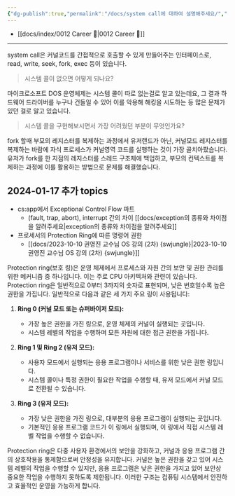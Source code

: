 ```yaml
---
{"dg-publish":true,"permalink":"/docs/system call에 대하여 설명해주세요/","title":"system call에 대하여 설명해주세요"}
---
```


- [[docs/index/0012 Career 💼\|0012 Career 💼]]
---
system call은 커널코드를 간접적으로 호출할 수 있게 만들어주는 인터페이스로, read, write, seek, fork, exec 등이 있습니다.

> 시스템 콜이 없으면 어떻게 되나요?

마이크로소프트 DOS 운영체제는 시스템 콜이 따로 없는걸로 알고 있는데요, 그 결과 하드웨어 드라이버를 누구나 건들일 수 있어 이를 악용해 해킹을 시도하는 등 많은 문제가 있던 걸로 알고 있습니다.

> 시스템 콜을 구현해보시면서 가장 어려웠던 부분이 무엇인가요?

fork 할때 부모의 레지스터를 복제하는 과정에서 유저랜드가 아닌, 커널모드 레지스터를 복제하는 바람에 자식 프로세스가 커널영역 코드를 실행하는 것이 가장 골치아팠습니다. 유저가 fork를 한 지점의 레지스터를 스레드 구조체에 백업하고, 부모의 컨텍스트를 복제하는 과정에 이를 활용하는 방법으로 문제를 해결했습니다.

## 2024-01-17 추가 topics

- cs:app에서 Exceptional Control Flow 파트
    - (fault, trap, abort), interrupt 간의 차이 [[docs/exception의 종류와 차이점을 알려주세요\|exception의 종류와 차이점을 알려주세요]]
- 프로세서의 Protection Ring에 따른 명령어 권한
	- [[docs/2023-10-10 권영진 교수님 OS 강의 (2차) {swjungle}\|2023-10-10 권영진 교수님 OS 강의 (2차) {swjungle}]]

Protection ring(보호 링)은 운영 체제에서 프로세스와 자원 간의 보안 및 권한 관리를 위한 메커니즘 중 하나입니다. 이는 주로 CPU 아키텍처와 관련이 있습니다. Protection ring은 일반적으로 0부터 3까지의 숫자로 표현되며, 낮은 번호일수록 높은 권한을 가집니다. 일반적으로 다음과 같은 세 가지 주요 링이 사용됩니다:

1. **Ring 0 (커널 모드 또는 슈퍼바이저 모드):**
    
    - 가장 높은 권한을 가진 링으로, 운영 체제의 커널이 실행되는 곳입니다.
    - 시스템 레벨의 작업을 수행하며 모든 자원에 대한 접근 권한을 가집니다.
    

2. **Ring 1 및 Ring 2 (유저 모드):**
    
    - 사용자 모드에서 실행되는 응용 프로그램이나 서비스를 위한 낮은 권한 링입니다.
    - 시스템 콜이나 특정 권한이 필요한 작업을 수행할 때, 유저 모드에서 커널 모드로 전환될 수 있습니다.
    

3. **Ring 3 (유저 모드):**
    
    - 가장 낮은 권한을 가진 링으로, 대부분의 응용 프로그램이 실행되는 곳입니다.
    - 기본적인 응용 프로그램 코드가 이 링에서 실행되며, 이 링에서 직접 시스템 레벨 작업을 수행할 수 없습니다.
    

Protection ring은 다중 사용자 환경에서의 보안을 강화하고, 커널과 응용 프로그램 간의 상호작용을 통제함으로써 안정성을 유지합니다. 커널은 높은 권한을 갖고 있어 시스템 레벨의 작업을 수행할 수 있지만, 응용 프로그램은 낮은 권한을 가지고 있어 보안상 중요한 작업을 수행하지 못하도록 제한됩니다. 이러한 구조는 컴퓨팅 시스템에서 안전하고 효율적인 운영을 가능하게 합니다.
